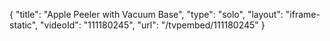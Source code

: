 {
    "title": "Apple Peeler with Vacuum Base",
    "type": "solo",
    "layout": "iframe-static",
    "videoId": "111180245",
    "url": "\/tvpembed\/111180245"
}